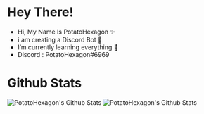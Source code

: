   #  Hey There!
- Hi, My Name Is PotatoHexagon ✨
- i am creating a Discord Bot 🤖
- I’m currently learning everything 👀
- Discord : PotatoHexagon#6969

# Github Stats
<img align="left" alt="PotatoHexagon's Github Stats" src="https://github-readme-stats.vercel.app/api?username=PotatoHexagon&show_icons=true&theme=tokyonight&hide_border=true" />
<img align="left" alt="PotatoHexagon's Github Stats" src="https://github-readme-stats.vercel.app/api/top-langs?username=PotatoHexagon&show_icons=true&theme=tokyonight&layout=compact&hide_border=true" />


